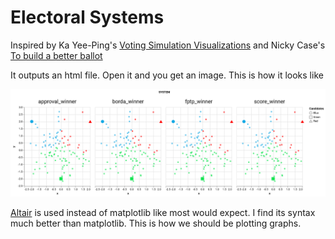 # Electoral Systems

Inspired by Ka Yee-Ping's [Voting Simulation Visualizations](http://zesty.ca/voting/sim/) and Nicky Case's [To build a better ballot](https://ncase.me/ballot/)

It outputs an html file. Open it and you get an image. This is how it looks like

![example](https://raw.githubusercontent.com/yc-tsui/electoral-systems/master/example_output.png)

[Altair](http://altair-viz.github.io/) is used instead of matplotlib like most would expect. I find its syntax much better than matplotlib. This is how we should be plotting graphs.
